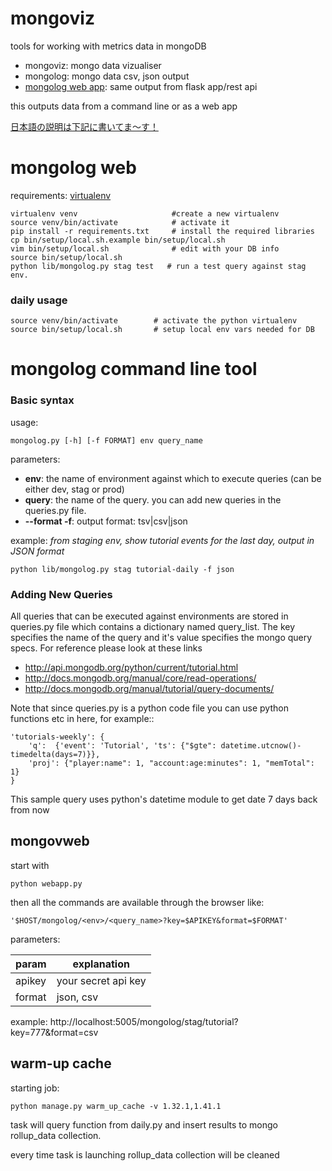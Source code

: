 mongoviz
========
tools for working with metrics data in mongoDB

- mongoviz: mongo data vizualiser 
- mongolog: mongo data csv, json output
- [mongolog web app](#mongovweb): same output from flask app/rest api

 this outputs data from a command line or as a web app

[日本語の説明は下記に書いてま〜す！](#mongolog日本語説明)

mongolog web
============
requirements:
[virtualenv](https://pypi.python.org/pypi/virtualenv)
   
    virtualenv venv                     #create a new virtualenv
    source venv/bin/activate            # activate it
    pip install -r requirements.txt     # install the required libraries
    cp bin/setup/local.sh.example bin/setup/local.sh
    vim bin/setup/local.sh              # edit with your DB info
    source bin/setup/local.sh
    python lib/mongolog.py stag test   # run a test query against stag env.

### daily usage

    source venv/bin/activate        # activate the python virtualenv
    source bin/setup/local.sh       # setup local env vars needed for DB


mongolog command line tool
==========================

### Basic syntax

usage:

    mongolog.py [-h] [-f FORMAT] env query_name

parameters:
- **env**: the name of environment against which to execute queries (can be either dev, stag or prod) 
- **query**: the name of the query. you can add new queries in the queries.py file.
- **--format -f**: output format: tsv|csv|json

example: 
*from staging env, show tutorial events for the last day, output in JSON format*

    python lib/mongolog.py stag tutorial-daily -f json


### Adding New Queries

All queries that can be executed against environments are stored in queries.py file which contains a dictionary named query_list. The
key specifies the name of the query and it's value specifies the mongo query specs. For reference please look at these links

* http://api.mongodb.org/python/current/tutorial.html
* http://docs.mongodb.org/manual/core/read-operations/
* http://docs.mongodb.org/manual/tutorial/query-documents/

Note that since queries.py is a python code file you can use python functions etc in here, for example::

    'tutorials-weekly': {
        'q':  {'event': 'Tutorial', 'ts': {"$gte": datetime.utcnow()-timedelta(days=7)}},
        'proj': {"player:name": 1, "account:age:minutes": 1, "memTotal": 1}
    }

This sample query uses python's datetime module to get date 7 days back from now


mongovweb
-----------------
start with

    python webapp.py

then all the commands are available through the browser like:

    '$HOST/mongolog/<env>/<query_name>?key=$APIKEY&format=$FORMAT'

parameters:

| param     | explanation           |
|-----------|-----------------------|
| apikey    | your secret api key   |
| format    | json, csv             |

example:
http://localhost:5005/mongolog/stag/tutorial?key=777&format=csv

warm-up cache
-------------------
starting job:

    python manage.py warm_up_cache -v 1.32.1,1.41.1

task will query function from daily.py and insert results to mongo rollup_data collection.

every time task is launching rollup_data collection will be cleaned
